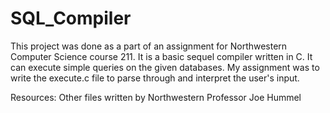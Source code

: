 # SQL_Compiler

This project was done as a part of an assignment for Northwestern Computer Science course 211. It is a basic sequel compiler written in C. It can execute simple queries on the given databases. My assignment was to write the execute.c file to parse through and interpret the user's input. 

Resources:
Other files written by Northwestern Professor Joe Hummel 
